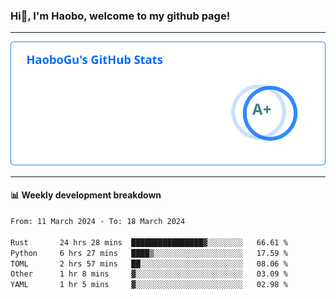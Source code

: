 <!--<h2 align="center"> Hi👋, I'm Haobo, welcome to my github page! </h2>-->
### Hi👋, I'm Haobo, welcome to my github page!
-------

<img href="https://github.com/HaoboGu" src="assets/stats.svg" alt="github stats" /> 

-------

#### 📊 **Weekly development breakdown**
<!--START_SECTION:waka-->

```txt
From: 11 March 2024 - To: 18 March 2024

Rust       24 hrs 28 mins  ████████████████▓░░░░░░░░   66.61 %
Python     6 hrs 27 mins   ████▒░░░░░░░░░░░░░░░░░░░░   17.59 %
TOML       2 hrs 57 mins   ██░░░░░░░░░░░░░░░░░░░░░░░   08.06 %
Other      1 hr 8 mins     ▓░░░░░░░░░░░░░░░░░░░░░░░░   03.09 %
YAML       1 hr 5 mins     ▓░░░░░░░░░░░░░░░░░░░░░░░░   02.98 %
```

<!--END_SECTION:waka-->
<!--
backup url: https://github-readme-status-dusky-ten.vercel.app/api?username=HaoboGu&count_private=true&show_icons=true&theme=transparent&border_color=2f80ed
-->
<!--
**HaoboGu/HaoboGu** is a ✨ _special_ ✨ repository because its `README.md` (this file) appears on your GitHub profile.

Here are some ideas to get you started:

- 🔭 I’m currently working on AI-assisted programming tools
- 🌱 I’m currently learning ...
- 👯 I’m looking to collaborate on ...
- 🤔 I’m looking for help with ...
- 💬 Ask me about ...
- 📫 How to reach me: ...
- 😄 Pronouns: ...
- ⚡ Fun fact: ...
-->
